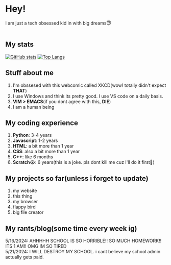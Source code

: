 # Hey!
I am just a tech obsessed kid in with big dreams😇<br>
<br>
## My stats
[![GitHub stats](https://github-readme-stats.vercel.app/api?username=xkcdnerd&theme=dark&rank_icon=percentile)](https://github.com/anuraghazra/github-readme-stats)
[![Top Langs](https://github-readme-stats.vercel.app/api/top-langs/?username=xkcdnerd&theme=dark)](https://github.com/anuraghazra/github-readme-stats)

## Stuff about me<br>
1. I'm obssesed with this webcomic called XKCD(wow! totally didn't expect **THAT**)
2. I use Windows and think its pretty good. I use VS code on a daily basis.
3. **VIM > EMACS**(if you dont agree with this, **DIE**)
4. I am a human being

## My coding experience<br>
1. **Python**: 3-4 years
2. **Javascript**: 1-2 years
3. **HTML**: a bit more than 1 year
4. **CSS**: also a bit more than 1 year
5. **C++**: like 6 months
6. **Scratch**😭: 6 years(this is a joke. pls dont kill me cuz I'll do it first🤔)
## My projects so far(unless i forget to update)<br>
1. my website
2. this thing
3. my browser
4. flappy bird
5. big file creator

## My rants/blog(some time every week ig)<br>
5/16/2024: AHHHHH SCHOOL IS SO HORRIBLE!! SO MUCH HOMEWORK!! ITS 1 AM!! OMG IM SO TIRED<br>
5/21/2024: I WILL DESTROY MY SCHOOL. i cant believe my school admin actually gets paid.
